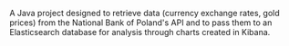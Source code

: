 A Java project designed to retrieve data (currency exchange rates, gold prices) from the National Bank of Poland's API and to pass them to an Elasticsearch database for analysis through charts created in Kibana.
